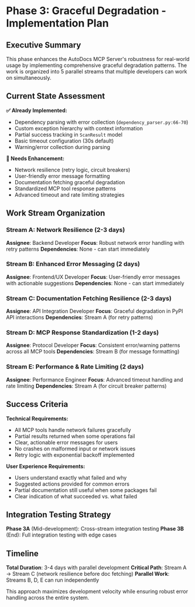 # Phase 3: Graceful Degradation - Implementation Plan

## Executive Summary

This phase enhances the AutoDocs MCP Server's robustness for real-world usage by implementing comprehensive graceful degradation patterns. The work is organized into 5 parallel streams that multiple developers can work on simultaneously.

## Current State Assessment

**✅ Already Implemented:**
- Dependency parsing with error collection (`dependency_parser.py:66-70`)
- Custom exception hierarchy with context information
- Partial success tracking in `ScanResult` model
- Basic timeout configuration (30s default)
- Warning/error collection during parsing

**🔄 Needs Enhancement:**
- Network resilience (retry logic, circuit breakers)
- User-friendly error message formatting
- Documentation fetching graceful degradation
- Standardized MCP tool response patterns
- Advanced timeout and rate limiting strategies

## Work Stream Organization

### Stream A: Network Resilience (2-3 days)
**Assignee**: Backend Developer
**Focus**: Robust network error handling with retry patterns
**Dependencies**: None - can start immediately

### Stream B: Enhanced Error Messaging (2 days)
**Assignee**: Frontend/UX Developer
**Focus**: User-friendly error messages with actionable suggestions
**Dependencies**: None - can start immediately

### Stream C: Documentation Fetching Resilience (2-3 days)
**Assignee**: API Integration Developer
**Focus**: Graceful degradation in PyPI API interactions
**Dependencies**: Stream A (for retry patterns)

### Stream D: MCP Response Standardization (1-2 days)
**Assignee**: Protocol Developer
**Focus**: Consistent error/warning patterns across all MCP tools
**Dependencies**: Stream B (for message formatting)

### Stream E: Performance & Rate Limiting (2 days)
**Assignee**: Performance Engineer
**Focus**: Advanced timeout handling and rate limiting
**Dependencies**: Stream A (for circuit breaker patterns)

## Success Criteria

**Technical Requirements:**
- All MCP tools handle network failures gracefully
- Partial results returned when some operations fail
- Clear, actionable error messages for users
- No crashes on malformed input or network issues
- Retry logic with exponential backoff implemented

**User Experience Requirements:**
- Users understand exactly what failed and why
- Suggested actions provided for common errors
- Partial documentation still useful when some packages fail
- Clear indication of what succeeded vs. what failed

## Integration Testing Strategy

**Phase 3A** (Mid-development): Cross-stream integration testing
**Phase 3B** (End): Full integration testing with edge cases

## Timeline

**Total Duration**: 3-4 days with parallel development
**Critical Path**: Stream A → Stream C (network resilience before doc fetching)
**Parallel Work**: Streams B, D, E can run independently

This approach maximizes development velocity while ensuring robust error handling across the entire system.
